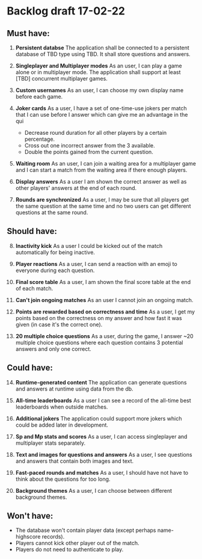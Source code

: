 # Backlog draft 17-02-22

## Must have:

1. **Persistent databse**
The application shall be connected to a persistent database of TBD type using TBD. It shall store questions and answers.

2. **Singleplayer and Multiplayer modes**
As an user, I can play a game alone or in multiplayer mode.
The application shall support at least [TBD] concurrent multiplayer games.

3. **Custom usernames**
As an user, I can choose my own display name before each game.

4. **Joker cards**
As a user, I have a set of one-time-use jokers per match that I can use before I answer which can give me an advantage in the qui
	- Decrease round duration for all other players by a certain percentage.
	- Cross out one incorrect answer from the 3 available.
	- Double the points gained from the current question.

5. **Waiting room**
As an user, I can join a waiting area for a multiplayer game and I can start a match from the waiting area if there enough players.
6. **Display answers**
As a user I am shown the correct answer as well as other players' answers at the end of each round.

7. **Rounds are synchronized**
As a user, I may be sure that all players get the same question at the same time and no two users can get different questions at the same round.

## Should have:

8. **Inactivity kick**
As a user I could be kicked out of the match automatically for being inactive.

9. **Player reactions**
As a user, I can send a reaction with an emoji to everyone during each question.

10. **Final score table**
As a user, I am shown the final score table at the end of each match.

11. **Can't join ongoing matches**
As an user I cannot join an ongoing match.

12. **Points are rewarded based on correctness and time**
As a user, I get my points based on the correctness on my answer and how fast it was given (in case it's the correct one).

13. **20 multiple choice questions**
As a user, during the game, I answer ~20 multiple choice questions where each question contains 3 potential answers and only one correct.

## Could have:

14. **Runtime-generated content**
The application can generate questions and answers at runtime using data from the db.

15. **All-time leaderboards**
As a user I can see a record of the all-time best leaderboards when outside matches.

16. **Additional jokers**
The application could support more jokers which could be added later in development.

17. **Sp and Mp stats and scores**
As a user, I can access singleplayer and multiplayer stats separately.

18. **Text and images for questions and answers**
As a user, I see questions and answers that contain both images and text.

19. **Fast-paced rounds and matches**
As a user, I should have not have to think about the questions for too long.

20. **Background themes**
As a user, I can choose between different background themes.

## Won't have:

* The database won't contain player data (except perhaps name-highscore records).
* Players cannot kick other player out of the match.
* Players do not need to authenticate to play.
